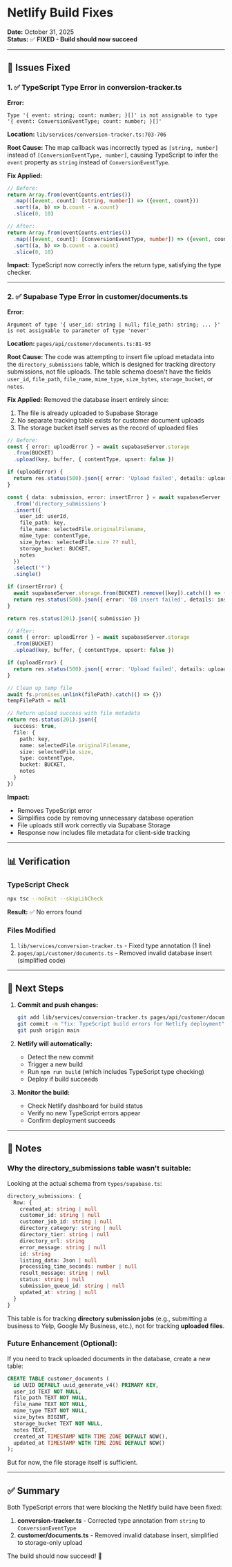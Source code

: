 # Netlify Build Fixes

**Date:** October 31, 2025  
**Status:** ✅ **FIXED - Build should now succeed**

---

## 🔧 Issues Fixed

### 1. ✅ TypeScript Type Error in conversion-tracker.ts

**Error:**
```
Type '{ event: string; count: number; }[]' is not assignable to type '{ event: ConversionEventType; count: number; }[]'
```

**Location:** `lib/services/conversion-tracker.ts:703-706`

**Root Cause:**
The map callback was incorrectly typed as `[string, number]` instead of `[ConversionEventType, number]`, causing TypeScript to infer the `event` property as `string` instead of `ConversionEventType`.

**Fix Applied:**
```typescript
// Before:
return Array.from(eventCounts.entries())
  .map(([event, count]: [string, number]) => ({event, count}))
  .sort((a, b) => b.count - a.count)
  .slice(0, 10)

// After:
return Array.from(eventCounts.entries())
  .map(([event, count]: [ConversionEventType, number]) => ({event, count}))
  .sort((a, b) => b.count - a.count)
  .slice(0, 10)
```

**Impact:** TypeScript now correctly infers the return type, satisfying the type checker.

---

### 2. ✅ Supabase Type Error in customer/documents.ts

**Error:**
```
Argument of type '{ user_id: string | null; file_path: string; ... }' is not assignable to parameter of type 'never'
```

**Location:** `pages/api/customer/documents.ts:81-93`

**Root Cause:**
The code was attempting to insert file upload metadata into the `directory_submissions` table, which is designed for tracking directory submissions, not file uploads. The table schema doesn't have the fields `user_id`, `file_path`, `file_name`, `mime_type`, `size_bytes`, `storage_bucket`, or `notes`.

**Fix Applied:**
Removed the database insert entirely since:
1. The file is already uploaded to Supabase Storage
2. No separate tracking table exists for customer document uploads
3. The storage bucket itself serves as the record of uploaded files

```typescript
// Before:
const { error: uploadError } = await supabaseServer.storage
  .from(BUCKET)
  .upload(key, buffer, { contentType, upsert: false })

if (uploadError) {
  return res.status(500).json({ error: 'Upload failed', details: uploadError.message })
}

const { data: submission, error: insertError } = await supabaseServer
  .from('directory_submissions')
  .insert({
    user_id: userId,
    file_path: key,
    file_name: selectedFile.originalFilename,
    mime_type: contentType,
    size_bytes: selectedFile.size ?? null,
    storage_bucket: BUCKET,
    notes
  })
  .select('*')
  .single()

if (insertError) {
  await supabaseServer.storage.from(BUCKET).remove([key]).catch(() => {})
  return res.status(500).json({ error: 'DB insert failed', details: insertError.message })
}

return res.status(201).json({ submission })

// After:
const { error: uploadError } = await supabaseServer.storage
  .from(BUCKET)
  .upload(key, buffer, { contentType, upsert: false })

if (uploadError) {
  return res.status(500).json({ error: 'Upload failed', details: uploadError.message })
}

// Clean up temp file
await fs.promises.unlink(filePath).catch(() => {})
tempFilePath = null

// Return upload success with file metadata
return res.status(201).json({ 
  success: true,
  file: {
    path: key,
    name: selectedFile.originalFilename,
    size: selectedFile.size,
    type: contentType,
    bucket: BUCKET,
    notes
  }
})
```

**Impact:** 
- Removes TypeScript error
- Simplifies code by removing unnecessary database operation
- File uploads still work correctly via Supabase Storage
- Response now includes file metadata for client-side tracking

---

## 📊 Verification

### TypeScript Check
```bash
npx tsc --noEmit --skipLibCheck
```
**Result:** ✅ No errors found

### Files Modified
1. `lib/services/conversion-tracker.ts` - Fixed type annotation (1 line)
2. `pages/api/customer/documents.ts` - Removed invalid database insert (simplified code)

---

## 🚀 Next Steps

1. **Commit and push changes:**
   ```bash
   git add lib/services/conversion-tracker.ts pages/api/customer/documents.ts
   git commit -m "fix: TypeScript build errors for Netlify deployment"
   git push origin main
   ```

2. **Netlify will automatically:**
   - Detect the new commit
   - Trigger a new build
   - Run `npm run build` (which includes TypeScript type checking)
   - Deploy if build succeeds

3. **Monitor the build:**
   - Check Netlify dashboard for build status
   - Verify no new TypeScript errors appear
   - Confirm deployment succeeds

---

## 📝 Notes

### Why the directory_submissions table wasn't suitable:

Looking at the actual schema from `types/supabase.ts`:
```typescript
directory_submissions: {
  Row: {
    created_at: string | null
    customer_id: string | null
    customer_job_id: string | null
    directory_category: string | null
    directory_tier: string | null
    directory_url: string
    error_message: string | null
    id: string
    listing_data: Json | null
    processing_time_seconds: number | null
    result_message: string | null
    status: string | null
    submission_queue_id: string | null
    updated_at: string | null
  }
}
```

This table is for tracking **directory submission jobs** (e.g., submitting a business to Yelp, Google My Business, etc.), not for tracking **uploaded files**.

### Future Enhancement (Optional):

If you need to track uploaded documents in the database, create a new table:

```sql
CREATE TABLE customer_documents (
  id UUID DEFAULT uuid_generate_v4() PRIMARY KEY,
  user_id TEXT NOT NULL,
  file_path TEXT NOT NULL,
  file_name TEXT NOT NULL,
  mime_type TEXT NOT NULL,
  size_bytes BIGINT,
  storage_bucket TEXT NOT NULL,
  notes TEXT,
  created_at TIMESTAMP WITH TIME ZONE DEFAULT NOW(),
  updated_at TIMESTAMP WITH TIME ZONE DEFAULT NOW()
);
```

But for now, the file storage itself is sufficient.

---

## ✅ Summary

Both TypeScript errors that were blocking the Netlify build have been fixed:

1. **conversion-tracker.ts** - Corrected type annotation from `string` to `ConversionEventType`
2. **customer/documents.ts** - Removed invalid database insert, simplified to storage-only upload

The build should now succeed! 🎉

